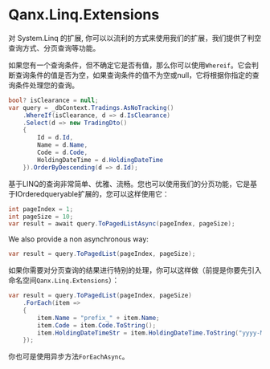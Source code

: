 
# Qanx.Linq.Extensions
对 System.Linq 的扩展, 你可以以流利的方式来使用我们的扩展，我们提供了判空查询方式、分页查询等功能。

如果您有一个查询条件，但不确定它是否有值，那么你可以使用`Whereif`。它会判断查询条件的值是否为空，如果查询条件的值不为空或null，它将根据你指定的查询条件处理您的查询。
```csharp
bool? isClearance = null;
var query = _dbContext.Tradings.AsNoTracking()
    .WhereIf(isClearance, d => d.IsClearance)
    .Select(d => new TradingDto()
    {
        Id = d.Id,
        Name = d.Name,
        Code = d.Code,
        HoldingDateTime = d.HoldingDateTime
    }).OrderByDescending(d => d.Id);
```
基于LINQ的查询非常简单、优雅、流畅。您也可以使用我们的分页功能，它是基于IOrderedqueryable扩展的，您可以这样使用它：
```csharp
int pageIndex = 1;
int pageSize = 10;
var result = await query.ToPagedListAsync(pageIndex, pageSize);
```
We also provide a non asynchronous way:
```csharp
var result = query.ToPagedList(pageIndex, pageSize);
```
如果你需要对分页查询的结果进行特别的处理，你可以这样做（前提是你要先引入命名空间`Qanx.Linq.Extensions`）：
```csharp
var result = query.ToPagedList(pageIndex, pageSize)
    .ForEach(item =>
    {
        item.Name = "prefix_" + item.Name;
        item.Code = item.Code.ToString();
        item.HoldingDateTimeStr = item.HoldingDateTime.ToString("yyyy-MM-dd HH:mm");
    });
```
你也可是使用异步方法`ForEachAsync`。